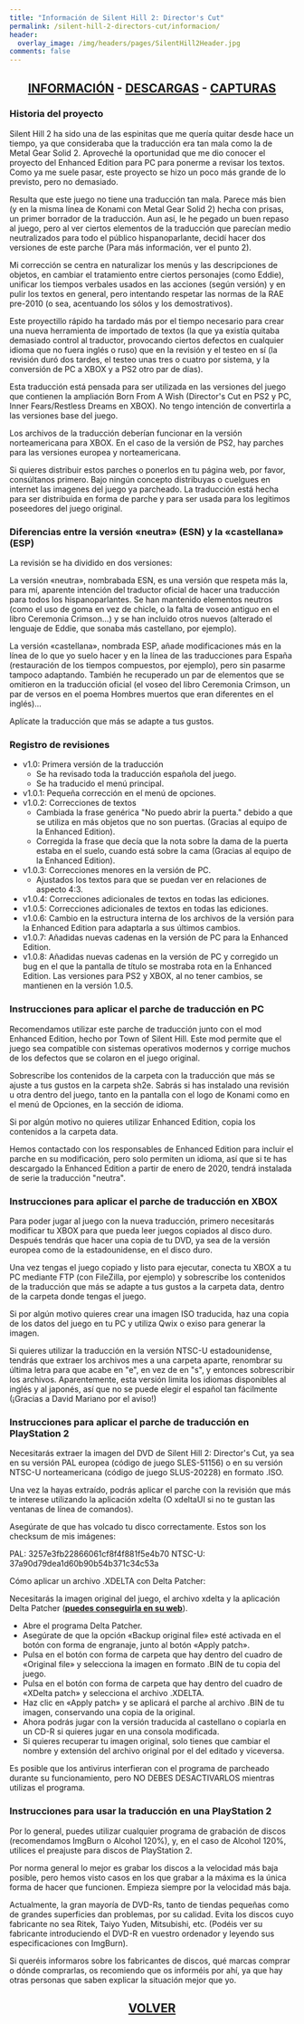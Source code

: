 ```yaml
---
title: "Información de Silent Hill 2: Director's Cut"
permalink: /silent-hill-2-directors-cut/informacion/
header:
  overlay_image: /img/headers/pages/SilentHill2Header.jpg
comments: false
---
```

<h2 style="text-align: center;"><strong><a href="/silent-hill-2-directors-cut/informacion/">INFORMACIÓN</a> - <a href="/silent-hill-2-directors-cut/descargar/">DESCARGAS</a> - <a href="/silent-hill-2-directors-cut/capturas/">CAPTURAS</a></strong></h2>

### Historia del proyecto

Silent Hill 2 ha sido una de las espinitas que me quería quitar desde hace 
un tiempo, ya que consideraba que la traducción era tan mala como la de 
Metal Gear Solid 2. Aproveché la oportunidad que me dio conocer el proyecto 
del Enhanced Edition para PC para ponerme a revisar los textos. Como ya me 
suele pasar, este proyecto se hizo un poco más grande de lo previsto, pero 
no demasiado.

Resulta que este juego no tiene una traducción tan mala. Parece más bien (y 
en la misma línea de Konami con Metal Gear Solid 2) hecha con prisas, un 
primer borrador de la traducción. Aun así, le he pegado un buen repaso al 
juego, pero al ver ciertos elementos de la traducción que parecían medio 
neutralizados para todo el público hispanoparlante, decidí hacer dos 
versiones de este parche (Para más información, ver el punto 2).

Mi corrección se centra en naturalizar los menús y las descripciones de 
objetos, en cambiar el tratamiento entre ciertos personajes (como Eddie), 
unificar los tiempos verbales usados en las acciones (según versión) y en 
pulir los textos en general, pero intentando respetar las normas de la RAE 
pre-2010 (o sea, acentuando los sólos y los demostrativos).

Este proyectillo rápido ha tardado más por el tiempo necesario para crear 
una nueva herramienta de importado de textos (la que ya existía quitaba 
demasiado control al traductor, provocando ciertos defectos en cualquier 
idioma que no fuera inglés o ruso) que en la revisión y el testeo en sí 
(la revisión duró dos tardes, el testeo unas tres o cuatro por sistema, 
y la conversión de PC a XBOX y a PS2 otro par de días).

Esta traducción está pensada para ser utilizada en las versiones del juego 
que contienen la ampliación Born From A Wish (Director's Cut en PS2 y PC, 
Inner Fears/Restless Dreams en XBOX). No tengo intención de convertirla a 
las versiones base del juego.

Los archivos de la traducción deberían funcionar en la versión 
norteamericana para XBOX. En el caso de la versión de PS2, hay parches para 
las versiones europea y norteamericana.

Si quieres distribuir estos parches o ponerlos en tu página web, por favor, 
consúltanos primero. Bajo ningún concepto distribuyas o cuelgues en internet 
las imagenes del juego ya parcheado. La traducción está hecha para ser 
distribuida en forma de parche y para ser usada para los legitimos 
poseedores del juego original.

### Diferencias entre la versión «neutra» (ESN) y la «castellana» (ESP)

La revisión se ha dividido en dos versiones:

La versión «neutra», nombrabada ESN, es una versión que respeta más la, para 
mí, aparente intención del traductor oficial de hacer una traducción para 
todos los hispanoparlantes. Se han mantenido elementos neutros (como el uso 
de goma en vez de chicle, o la falta de voseo antiguo en el libro Ceremonia
Crimson...) y se han incluido otros nuevos (alterado el lenguaje de Eddie, 
que sonaba más castellano, por ejemplo).

La versión «castellana», nombrada ESP, añade modificaciones más en la línea 
de lo que yo suelo hacer y en la línea de las traducciones para España 
(restauración de los tiempos compuestos, por ejemplo), pero sin pasarme 
tampoco adaptando. También he recuperado un par de elementos que se 
omitieron en la traducción oficial (el voseo del libro Ceremonia Crimson, 
un par de versos en el poema Hombres muertos que eran diferentes en el 
inglés)...

Aplícate la traducción que más se adapte a tus gustos.

### Registro de revisiones
- v1.0: Primera versión de la traducción  
  - Se ha revisado toda la traducción española del juego.  
  - Se ha traducido el menú principal.
- v1.0.1: Pequeña corrección en el menú de opciones.
- v1.0.2: Correcciones de textos
   - Cambiada la frase genérica "No puedo abrir la puerta." debido a que 
     se utiliza en más objetos que no son puertas. (Gracias al equipo de 
     la Enhanced Edition).
   - Corregida la frase que decía que la nota sobre la dama de la puerta 
     estaba en el suelo, cuando está sobre la cama (Gracias al equipo de 
     la Enhanced Edition).
- v1.0.3: Correcciones menores en la versión de PC.
   - Ajustados los textos para que se puedan ver en relaciones de 
     aspecto 4:3.
- v1.0.4: Correcciones adicionales de textos en todas las ediciones.
- v1.0.5: Correcciones adicionales de textos en todas las ediciones.
- v1.0.6: Cambio en la estructura interna de los archivos de la versión para 
  la Enhanced Edition para adaptarla a sus últimos cambios.
- v1.0.7: Añadidas nuevas cadenas en la versión de PC para la Enhanced Edition.
- v1.0.8: Añadidas nuevas cadenas en la versión de PC y corregido un bug en 
         el que la pantalla de título se mostraba rota en la Enhanced
         Edition. Las versiones para PS2 y XBOX, al no tener cambios, se 
         mantienen en la versión 1.0.5.

### Instrucciones para aplicar el parche de traducción en PC

Recomendamos utilizar este parche de traducción junto con el mod Enhanced 
Edition, hecho por Town of Silent Hill. Este mod permite que el juego sea 
compatible con sistemas operativos modernos y corrige muchos de los defectos 
que se colaron en el juego original.

Sobrescribe los contenidos de la carpeta con la traducción que más se ajuste 
a tus gustos en la carpeta sh2e. Sabrás si has instalado una revisión u otra 
dentro del juego, tanto en la pantalla con el logo de Konami como en el menú 
de Opciones, en la sección de idioma.

Si por algún motivo no quieres utilizar Enhanced Edition, copia los 
contenidos a la carpeta data.

Hemos contactado con los responsables de Enhanced Edition para incluir el 
parche en su modificación, pero solo permiten un idioma, así que si te has 
descargado la Enhanced Edition a partir de enero de 2020, tendrá instalada 
de serie la traducción "neutra".

### Instrucciones para aplicar el parche de traducción en XBOX

Para poder jugar al juego con la nueva traducción, primero necesitarás 
modificar tu XBOX para que pueda leer juegos copiados al disco duro. Después 
tendrás que hacer una copia de tu DVD, ya sea de la versión europea como de 
la estadounidense, en el disco duro.

Una vez tengas el juego copiado y listo para ejecutar, conecta tu XBOX a tu 
PC mediante FTP (con FileZilla, por ejemplo) y sobrescribe los contenidos de 
la traducción que más se adapte a tus gustos a la carpeta data, dentro de la 
carpeta donde tengas el juego.

Si por algún motivo quieres crear una imagen ISO traducida, haz una copia 
de los datos del juego en tu PC y utiliza Qwix o exiso para generar la 
imagen.

Si quieres utilizar la traducción en la versión NTSC-U estadounidense, 
tendrás que extraer los archivos mes a una carpeta aparte, renombrar su 
última letra para que acabe en "e", en vez de en "s", y entonces 
sobrescribir los archivos. Aparentemente, esta versión limita los idiomas 
disponibles al inglés y al japonés, así que no se puede elegir el español 
tan fácilmente (¡Gracias a David Mariano por el aviso!)

### Instrucciones para aplicar el parche de traducción en PlayStation 2

Necesitarás extraer la imagen del DVD de Silent Hill 2: Director's Cut, ya 
sea en su versión PAL europea (código de juego SLES-51156) o en su versión 
NTSC-U norteamericana (código de juego SLUS-20228) en formato .ISO.

Una vez la hayas extraído, podrás aplicar el parche con la revisión que 
más te interese utilizando la aplicación xdelta (O xdeltaUI si no te gustan 
las ventanas de línea de comandos).

Asegúrate de que has volcado tu disco correctamente. Estos son los checksum 
de mis imágenes:

PAL: 3257e3fb22866061cf8f4f881f5e4b70
NTSC-U: 37a90d79dea1d60b90b54b371c34c53a

Cómo aplicar un archivo .XDELTA con Delta Patcher:

Necesitarás la imagen original del juego, el archivo xdelta y la aplicación 
Delta Patcher (**[puedes conseguirla en su web](https://github.com/marco-calautti/DeltaPatcher/releases/)**).

 - Abre el programa Delta Patcher.
 - Asegúrate de que la opción «Backup original file» esté activada en el 
   botón con forma de engranaje, junto al botón «Apply patch».
 - Pulsa en el botón con forma de carpeta que hay dentro del cuadro de 
   «Original file» y selecciona la imagen en formato .BIN de tu copia del 
   juego.
 - Pulsa en el botón con forma de carpeta que hay dentro del cuadro de 
   «XDelta patch» y selecciona el archivo .XDELTA.
 - Haz clic en «Apply patch» y se aplicará el parche al archivo .BIN de tu 
   imagen, conservando una copia de la original.
 - Ahora podrás jugar con la versión traducida al castellano o copiarla en 
   un CD-R si quieres jugar en una consola modificada.
 - Si quieres recuperar tu imagen original, solo tienes que cambiar el 
   nombre y extensión del archivo original por el del editado y viceversa.

Es posible que los antivirus interfieran con el programa de parcheado 
durante su funcionamiento, pero NO DEBES DESACTIVARLOS mientras utilizas el 
programa.

### Instrucciones para usar la traducción en una PlayStation 2

Por lo general, puedes utilizar cualquier programa de grabación de discos 
(recomendamos ImgBurn o Alcohol 120%), y, en el caso de Alcohol 120%, 
utilices el preajuste para discos de PlayStation 2.

Por norma general lo mejor es grabar los discos a la velocidad más baja 
posible, pero hemos visto casos en los que grabar a la máxima es la única 
forma de hacer que funcionen. Empieza siempre por la velocidad más baja.

Actualmente, la gran mayoría de DVD-Rs, tanto de tiendas pequeñas como de 
grandes superficies dan problemas, por su calidad. Evita los discos cuyo 
fabricante no sea Ritek, Taiyo Yuden, Mitsubishi, etc. (Podéis ver su 
fabricante introduciendo el DVD-R en vuestro ordenador y leyendo sus 
especificaciones con ImgBurn).

Si queréis informaros sobre los fabricantes de discos, qué marcas comprar o 
dónde comprarlas, os recomiendo que os informéis por ahí, ya que hay otras 
personas que saben explicar la situación mejor que yo.


<h2 style="text-align: center;"><a href="/silent-hill-2-directors-cut/"><strong>VOLVER</strong></a></h2>


